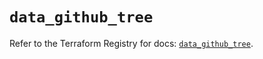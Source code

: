 # `data_github_tree`

Refer to the Terraform Registry for docs: [`data_github_tree`](https://registry.terraform.io/providers/integrations/github/6.5.0/docs/data-sources/tree).
